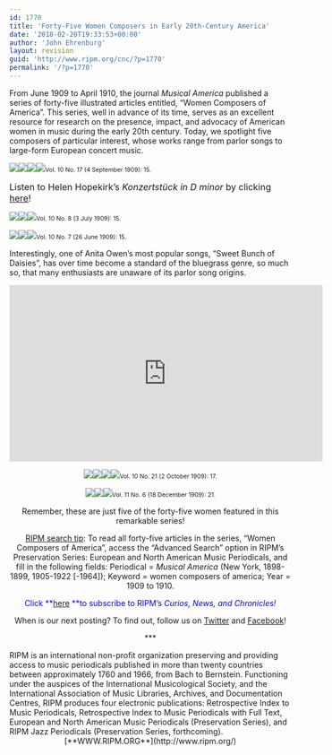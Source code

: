 ```yaml
---
id: 1770
title: 'Forty-Five Women Composers in Early 20th-Century America'
date: '2018-02-20T19:33:53+00:00'
author: 'John Ehrenburg'
layout: revision
guid: 'http://www.ripm.org/cnc/?p=1770'
permalink: '/?p=1770'
---
```


From June 1909 to April 1910, the journal *Musical America* published a series of forty-five illustrated articles entitled, “Women Composers of America”. This series, well in advance of its time, serves as an excellent resource for research on the presence, impact, and advocacy of American women in music during the early 20th century. Today, we spotlight five composers of particular interest, whose works range from parlor songs to large-form European concert music.

![](http://www.ripm.org/cnc/wp-content/uploads/2018/01/11-WCOA-Hopekirk-2.jpg)![](http://www.ripm.org/cnc/wp-content/uploads/2018/01/10-WCOA-Hopekirk-1.jpg)![](http://www.ripm.org/cnc/wp-content/uploads/2018/01/12-WCOA-Hopekirk-3.jpg)![](http://www.ripm.org/cnc/wp-content/uploads/2018/01/13-WCOA-Hopekirk-4.jpg)<span style="font-size: 8pt;">Vol. 10 No. 17 (4 September 1909): 15.</span>

<span style="font-size: 12pt;">Listen to Helen Hopekirk’s *Konzertstück in D minor* by clicking [here](https://www.youtube.com/watch?v=Sbqe3SARNDs)!</span>

![](http://www.ripm.org/cnc/wp-content/uploads/2018/01/5-WCOA-Korn-2.jpg)![](http://www.ripm.org/cnc/wp-content/uploads/2018/01/4-WCOA-Korn-1.jpg)![](http://www.ripm.org/cnc/wp-content/uploads/2018/01/6-WCOA-Korn-3.jpg)<span style="font-size: 8pt;">Vol. 10 No. 8 (3 July 1909): 15.</span>

![](http://www.ripm.org/cnc/wp-content/uploads/2018/01/8-WCOA-Owens-2.jpg)![](http://www.ripm.org/cnc/wp-content/uploads/2018/01/7-WCOA-Owens-1.jpg)![](http://www.ripm.org/cnc/wp-content/uploads/2018/01/9-WCOA-Owens-3.jpg)<span style="font-size: 8pt;">Vol. 10 No. 7 (26 June 1909): 15.</span>

Interestingly, one of Anita Owen’s most popular songs, “Sweet Bunch of Daisies”, has over time become a standard of the bluegrass genre, so much so, that many enthusiasts are unaware of its parlor song origins.

<div style="text-align: center;"><iframe allowfullscreen="allowfullscreen" frameborder="0" height="315" loading="lazy" src="https://www.youtube.com/embed/3yXZ5um-j4s?rel=0" width="560"></iframe>

![](http://www.ripm.org/cnc/wp-content/uploads/2018/01/15-WCOA-Andreas-2.jpg)![](http://www.ripm.org/cnc/wp-content/uploads/2018/01/14-WCOA-Andreas-1.jpg)![](http://www.ripm.org/cnc/wp-content/uploads/2018/01/16-WCOA-Andreas-3.jpg)![](http://www.ripm.org/cnc/wp-content/uploads/2018/01/17-WCOA-Andreas-4.jpg)<span style="font-size: 8pt;">Vol. 10 No. 21 (2 October 1909): 17.</span>

![](http://www.ripm.org/cnc/wp-content/uploads/2018/01/19-WCOA-Fanny-2.jpg)![](http://www.ripm.org/cnc/wp-content/uploads/2018/01/18-WCOA-Fanny-1.jpg)![](http://www.ripm.org/cnc/wp-content/uploads/2018/01/20-WCOA-Fanny-3.jpg)<span style="font-size: 8pt;">Vol. 11 No. 6 (18 December 1909): 21.</span>

Remember, these are just five of the forty-five women featured in this remarkable series!

<u>RIPM search tip</u>: To read all forty-five articles in the series, “Women Composers of America”, access the “Advanced Search” option in RIPM’s Preservation Series: European and North American Music Periodicals, and fill in the following fields: Periodical = *Musical America* (New York, 1898-1899, 1905-1922 \[-1964\]); Keyword = women composers of america; Year = 1909 to 1910.

<span style="color: #0000ff;">Click **<span style="color: #ff0000;">[here](http://ripm.org/?page=cncsubscribe) </span>**to subscribe to RIPM’s *Curios, News, and Chronicles!* </span>

When is our next posting? To find out, follow us on [Twitter](https://twitter.com/RIPMCenter) and [Facebook](https://www.facebook.com/RIPMCenter/)!

\*\*\*

<div style="text-align: left;"><span class="il">RIPM</span> is an international non-profit organization preserving and providing access to music periodicals published in more than twenty countries between approximately 1760 and 1966, from Bach to Bernstein. Functioning under the auspices of the International Musicological Society, and the International Association of Music Libraries, Archives, and Documentation Centres, RIPM produces four electronic publications: Retrospective Index to Music Periodicals, Retrospective Index to Music Periodicals with Full Text, European and North American Music Periodicals (Preservation Series), and RIPM Jazz Periodicals (Preservation Series, forthcoming).</div><div style="text-align: center;">[**WWW.RIPM.ORG**](http://www.ripm.org/)</div></div>